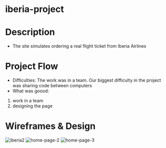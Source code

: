# iberia-project
# Description
* The site simulates ordering a real flight ticket from Iberia Airlines
# Project Flow
* Difficulties: The work was in a team. Our biggest difficulty in the project was sharing code between computers
* What was goood:
1. work in a team
2. designing the page 
# Wireframes & Design
![iberia2](https://user-images.githubusercontent.com/105584546/183286965-ef196599-b720-4dd5-97d0-7c6e37beedf3.jpg)
![home-page-2](https://user-images.githubusercontent.com/105584546/183286637-f448ac06-02ba-4281-b9a9-943fc21da6ba.jpg)
![home-page-3](https://user-images.githubusercontent.com/105584546/183286639-ea42780e-71ed-4b46-9c12-b5da642891ca.jpg)
